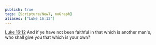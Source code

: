 ```yaml
---
publish: true
tags: [Scripture/NewT, noGraph]
aliases: ["Luke 16:12"]
---
```

[Luke 16:12](https://churchofjesuschrist.org/study/scriptures/nt/luke/16?lang=eng&id=p12#p12) And if ye have not been faithful in that which is another man's, who shall give you that which is your own?
